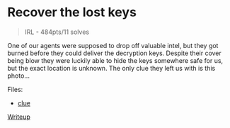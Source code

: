 # Recover the lost keys
> IRL - 484pts/11 solves

One of our agents were supposed to drop off valuable intel, but they got burned before they could deliver the decryption keys.
Despite their cover being blow they were luckily able to hide the keys somewhere safe for us, but the exact location is unknown.
The only clue they left us with is this photo...

Files:
- [clue](src/clue.jpg)

[Writeup](writeup/README.md)